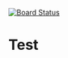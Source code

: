 [![Board Status](https://dev.azure.com/Test453/84ff2f19-89e7-4a4c-a114-1ce848a2aa04/f65cd676-32d9-4e75-9aaf-10b8dae6406c/_apis/work/boardbadge/3ce2976d-bdbb-4641-b94c-badac3647db4)](https://dev.azure.com/Test453/84ff2f19-89e7-4a4c-a114-1ce848a2aa04/_boards/board/t/f65cd676-32d9-4e75-9aaf-10b8dae6406c/Microsoft.RequirementCategory)
# Test